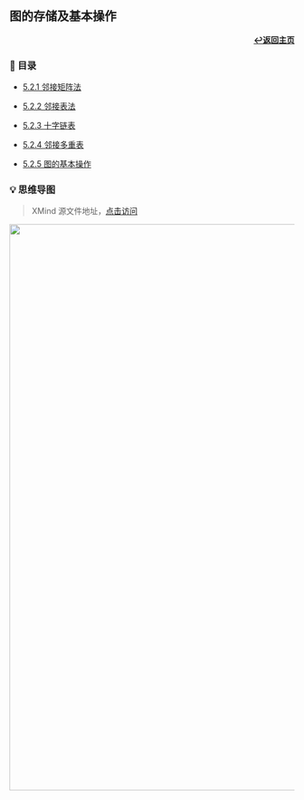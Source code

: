 ## 图的存储及基本操作

<div align="right">
    <a href="/README.md"><b>↩返回主页</b></a>
</div>

### 📝 目录

+ [5.2.1 邻接矩阵法](5.2.1%20邻接矩阵法.md)

+ [5.2.2 邻接表法](5.2.2%20邻接表法.md)

+ [5.2.3 十字链表](5.2.3%20十字链表.md)

+ [5.2.4 邻接多重表](5.2.4%20邻接多重表.md)

+ [5.2.5 图的基本操作](5.2.5%20图的基本操作.md)

### 💡 思维导图

> XMind 源文件地址，[点击访问](/files/5/5.2.xmind)

<div align="center">
    <img src="/pics/5/5.2.png" width=1000>
</div>